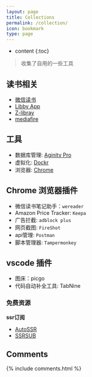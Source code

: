 ```yaml
---
layout: page
title: Collections
permalink: /collection/
icon: bookmark
type: page
---
```


* content
{:toc}

> 收集了自用的一些工具


## 读书相关

- [微信读书](https://r.qq.com)
- [Libby App](https://libbyapp.com/shelf)
- [Z-libray](https://z-lib.org/)
- [mediafire](https://app.mediafire.com/myfiles)

## 工具

- 数据库管理: [Aginity Pro](https://www.aginity.com/products/aginity-pro/)
- 虚拟化: [Dockr](https://www.docker.com/)
- 浏览器: [Chrome](https://www.google.com/chrome/)

## Chrome 浏览器插件

- 微信读书笔记助手：`wereader`
- Amazon Price Tracker: `Keepa`
- 广告拦截: `adblock plus`
- 网页截图: `FireShot`
- api管理: `Postman`
- 脚本管理器: `Tampermonkey`

## vscode 插件

- 图床：picgo
- 代码自动补全工具: TabNine

### 免费资源

**ssr订阅**
- [AutoSSR](https://raw.githubusercontent.com/voken100g/AutoSSR/master/stable)
- [SSRSUB](https://raw.githubusercontent.com/ssrsub/ssr/master/ssrsub)

## Comments

{% include comments.html %}
